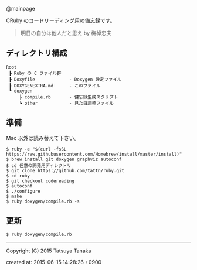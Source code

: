 @mainpage

CRuby のコードリーディング用の備忘録です。

> 明日の自分は他人だと思え by 梅棹忠夫



## ディレクトリ構成

~~~
Root
 ┣ Ruby の C ファイル群
 ┣ Doxyfile				- Doxygen 設定ファイル
 ┣ DOXYGENEXTRA.md		- このファイル
 ┗ doxygen
     ┣ compile.rb		- 健忘録生成スクリプト
     ┗ other			- 見た目調整ファイル
~~~



## 準備

Mac 以外は読み替えて下さい。

    $ ruby -e "$(curl -fsSL https://raw.githubusercontent.com/Homebrew/install/master/install)"
    $ brew install git doxygen graphviz autoconf
    $ cd 任意の開発用ディレクトリ
    $ git clone https://github.com/tattn/ruby.git
    $ cd ruby
    $ git checkout codereading
    $ autoconf
    $ ./configure
    $ make
    $ ruby doxygen/compile.rb -s



## 更新

    $ ruby doxygen/compile.rb



---

Copyright (C) 2015 Tatsuya Tanaka

created at: 2015-06-15 14:28:26 +0900

